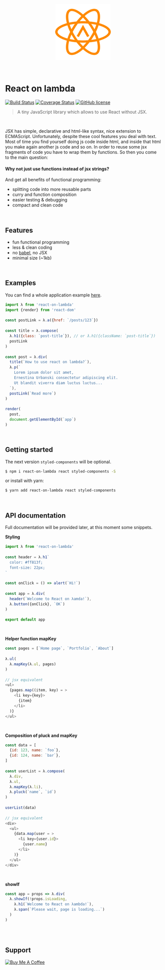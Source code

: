 <div align="center">
  <img src="./logo.svg" width="180" height="180"/>
</div>
<br/>
<br/>

# React on lambda
[![Build Status](https://travis-ci.org/sultan99/react-on-lambda.svg?branch=master)](https://travis-ci.org/sultan99/react-on-lambda)
[![Coverage Status](https://coveralls.io/repos/github/sultan99/react-on-lambda/badge.svg?branch=master)](https://coveralls.io/github/sultan99/react-on-lambda?branch=master)
[![GitHub license](https://img.shields.io/github/license/sultan99/react-on-lambda.svg)](https://github.com/sultan99/react-on-lambda/blob/master/LICENSE)

> A tiny JavaScript library which allows to use React without JSX.

<br/>


JSX has simple, declarative and html-like syntax, nice extension to ECMAScript.
Unfortunately, despite these cool features you deal with text.
Most of time you find yourself doing js code inside html, and inside that html you make again another js code and so on.
In order to reuse some jsx fragments of code you have to wrap them by functions. So then you come to the main question:

#### Why not just use functions instead of jsx strings?

And get all benefits of functional programming:
 - splitting code into more reusable parts
 - curry and function composition
 - easier testing & debugging
 - compact and clean code
<br/>

## Features
- fun functional programming
- less & clean coding
- no [babel](https://babeljs.io/), no JSX
- minimal size (~1kb)
<br/>

## Examples
You can find a whole application example [here](https://github.com/sultan99/rol-usage).

```js
import λ from 'react-on-lambda'
import {render} from 'react-dom'

const postLink = λ.a({href: `/posts/123`})

const title = λ.compose(
  λ.h1({class: `post-title`}), // or λ.h1({className: `post-title`})
  postLink
)

const post = λ.div(
  title(`How to use react on lambda?`),
  λ.p(`
    Lorem ipsum dolor sit amet,
    Ernestina Urbanski consectetur adipiscing elit.
    Ut blandit viverra diam luctus luctus...
  `),
  postLink(`Read more`)
)

render(
  post,
  document.getElementById(`app`)
)
```
<br/>

## Getting started
The next version `styled-components` will be optional.

```sh
$ npm i react-on-lambda react styled-components -S
```

or install with yarn:

```sh
$ yarn add react-on-lambda react styled-components
```
<br/>

## API documentation
Full documentation will be provided later, at this moment some snippets.

**Styling**

```js
import λ from 'react-on-lambda'

const header = λ.h1`
  color: #ff813f;
  font-size: 22px;
`

const onClick = () => alert(`Hi!`)

const app = λ.div(
  header(`Welcome to React on λamda!`),
  λ.button({onClick}, `OK`)
)

export default app
```
<br/>

**Helper function mapKey**

```js
const pages = [`Home page`, `Portfolio`, `About`]

λ.ul(
  λ.mapKey(λ.ul, pages)
)

// jsx equivalent
<ul>
  {pages.map((item, key) = >
    <li key={key}>
      {item}
    </li>
  )}
</ul>
```
<br/>

**Composition of pluck and mapKey**

```js
const data = [
  {id: 123, name: `foo`},
  {id: 124, name: `bar`},
]

const userList = λ.compose(
  λ.div,
  λ.ul,
  λ.mapKey(λ.li),
  λ.pluck(`name`, `id`)
)

userList(data)

// jsx equivalent
<div>
  <ul>
    {data.map(user = >
      <li key={user.id}>
        {user.name}
      </li>
    )}
  </ul>
</div>
```
<br/>

**showIf**

```js
const app = props => λ.div(
  λ.showIf(!props.isLoading,
    λ.h1(`Welcome to React on λambda!`),
    λ.span(`Please wait, page is loading...`)
  )
)
```
<br/>
<br/>

## Support
<a href="https://www.buymeacoffee.com/KGEzqayNQ" target="_blank">
  <img src="https://www.buymeacoffee.com/assets/img/guidelines/download-assets-sm-2.svg" alt="Buy Me A Coffee"/>
</a>
